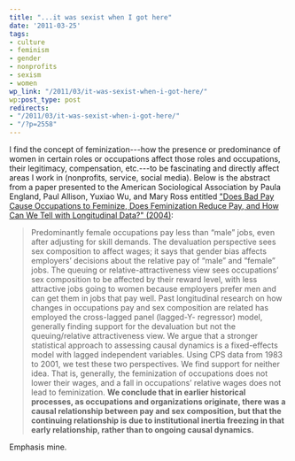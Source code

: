 ```yaml
---
title: "...it was sexist when I got here"
date: '2011-03-25'
tags:
- culture
- feminism
- gender
- nonprofits
- sexism
- women
wp_link: "/2011/03/it-was-sexist-when-i-got-here/"
wp:post_type: post
redirects:
- "/2011/03/it-was-sexist-when-i-got-here/"
- "/?p=2558"
---
```


I find the concept of feminization---how the presence or predominance of women in certain roles or occupations affect those roles and occupations, their legitimacy, compensation, etc.---to be fascinating and directly affect areas I work in (nonprofits, service, social media). Below is the abstract from a paper presented to the American Sociological Association by Paula England, Paul Allison, Yuxiao Wu, and Mary Ross entitled ["Does Bad Pay Cause Occupations to Feminize, Does Feminization Reduce Pay, and How Can We Tell with Longitudinal Data?" (2004)](http://www.genderbias.net/docs/resources/guideline/Does%20bad%20pay%20cause%20occupations%20to%20feminize,%20Does%20feminization%20reduce%20pay,%20and%20How%20can%20we%20tell%20with%20longitudinal.pdf):

> Predominantly female occupations pay less than “male” jobs, even after adjusting for skill demands. The devaluation perspective sees sex composition to affect wages; it says that gender bias affects employers’ decisions about the relative pay of “male” and “female” jobs. The queuing or relative-attractiveness view sees occupations’ sex composition to be affected by their reward level, with less attractive jobs going to women because employers prefer men and can get them in jobs that pay well. Past longitudinal research on how changes in occupations pay and sex composition are related has employed the cross-lagged panel (lagged-Y- regressor) model, generally finding support for the devaluation but not the queuing/relative attractiveness view. We argue that a stronger statistical approach to assessing causal dynamics is a fixed-effects model with lagged independent variables. Using CPS data from 1983 to 2001, we test these two perspectives. We find support for neither idea. That is, generally, the feminization of occupations does not lower their wages, and a fall in occupations’ relative wages does not lead to feminization. **We conclude that in earlier historical processes, as occupations and organizations originate, there was a causal relationship between pay and sex composition, but that the continuing relationship is due to institutional inertia freezing in that early relationship, rather than to ongoing causal dynamics.**

Emphasis mine.

